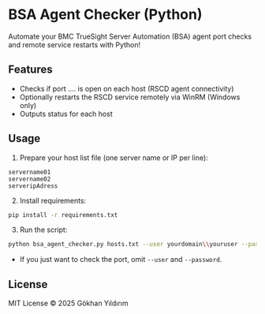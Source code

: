 # BSA Agent Checker (Python)

Automate your BMC TrueSight Server Automation (BSA) agent port checks and remote service restarts with Python!

## Features

- Checks if port .... is open on each host (RSCD agent connectivity)
- Optionally restarts the RSCD service remotely via WinRM (Windows only)
- Outputs status for each host

## Usage

1. Prepare your host list file (one server name or IP per line):

```
servername01
servername02
serveripAdress
```

2. Install requirements:

```sh
pip install -r requirements.txt
```

3. Run the script:

```sh
python bsa_agent_checker.py hosts.txt --user yourdomain\\youruser --password yourpassword
```

- If you just want to check the port, omit `--user` and `--password`.

## License

MIT License © 2025 Gökhan Yıldırım
